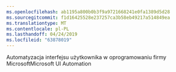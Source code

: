 ```yaml
---
ms.openlocfilehash: ab1195a800b0b3f9a9721668241e0fa1389d5d28
ms.sourcegitcommit: f1d16425528e237257ca3b58eb49217a514849ea
ms.translationtype: MT
ms.contentlocale: pl-PL
ms.lasthandoff: 04/24/2019
ms.locfileid: "63878019"
---
```

<span data-ttu-id="21919-101">Automatyzacja interfejsu użytkownika w oprogramowaniu firmy Microsoft</span><span class="sxs-lookup"><span data-stu-id="21919-101">Microsoft UI Automation</span></span>